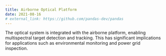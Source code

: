```yaml
---
title: Airborne Optical Platform
date: 2021-08-16
# external_link: https://github.com/pandas-dev/pandas
---
```


The optical system is integrated with the airborne platform, enabling multispectral target detection and tracking. This has significant implications for applications such as environmental monitoring and power grid inspection.

<!--more-->
